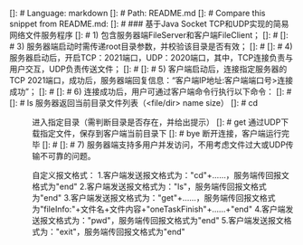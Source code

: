 []: # Language: markdown
[]: # Path: README.md
[]: # Compare this snippet from README.md:
[]: # ### 基于Java Socket TCP和UDP实现的简易网络文件服务程序
[]: # 1) 包含服务器端FileServer和客户端FileClient；
[]: # 
[]: # 3)  服务器端启动时需传递root目录参数，并校验该目录是否有效；
[]: # 
[]: # 4)  服务器启动后，开启TCP：2021端口，UDP：2020端口，其中，TCP连接负责与用户交互，UDP负责传送文件；
[]: # 
[]: # 5)  客户端启动后，连接指定服务器的TCP 2021端口，成功后，服务器端回复信息：“客户端IP地址:客户端端口号>连接成功”；
[]: # 
[]: # 6)  连接成功后，用户可通过客户端命令行执行以下命令：
[]: # 
[]: #          ls  服务器返回当前目录文件列表（<file/dir>       name  size）
[]: #          cd  <dir>  进入指定目录（需判断目录是否存在，并给出提示）
[]: #          get <file> 通过UDP下载指定文件，保存到客户端当前目录下
[]: #          bye 断开连接，客户端运行完毕
[]: # 
[]: # 7)  服务器端支持多用户并发访问，不用考虑文件过大或UDP传输不可靠的问题。

自定义报文格式：
1.客户端发送报文格式为："cd"+……，服务端传回报文格式为"end"
2.客户端发送报文格式为："ls"，服务端传回报文格式为"end"
3.客户端发送报文格式为："get"+……，服务端传回报文格式为"fileInfo:"+文件名+文件内容+"oneTaskFinish"+……+"end"
4.客户端发送报文格式为："pwd"，服务端传回报文格式为"end"
5.客户端发送报文格式为："exit"，服务端传回报文格式为"end"
